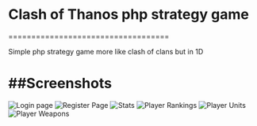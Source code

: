 # Clash of Thanos php strategy game
===================================

Simple php strategy game more like clash of clans but in 1D

##Screenshots
=============

![Login page](https://raw.githubusercontent.com/amarlearning/effective-octo-strategy-game/master/img/1.jpg)
![Register Page](https://raw.githubusercontent.com/amarlearning/effective-octo-strategy-game/master/img/2.jpg)
![Stats](https://raw.githubusercontent.com/amarlearning/effective-octo-strategy-game/master/img/3.jpg)
![Player Rankings](https://raw.githubusercontent.com/amarlearning/effective-octo-strategy-game/master/img/4.jpg)
![Player Units](https://raw.githubusercontent.com/amarlearning/effective-octo-strategy-game/master/img/5.jpg)
![Player Weapons](https://raw.githubusercontent.com/amarlearning/effective-octo-strategy-game/master/img/6.jpg)
